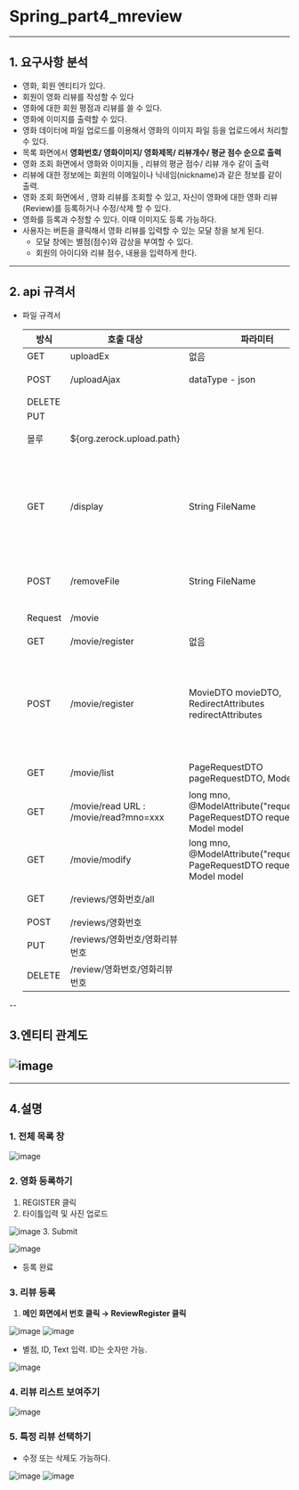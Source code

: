 # Spring_part4_mreview

---


## 1. 요구사항 분석

- 영화, 회원 엔티티가 있다.
- 회원이 영화 리뷰를 작성할 수 있다
- 영화에 대한 회원 평점과 리뷰를 쓸 수 있다.
- 영화에 이미지를 출력할 수 있다.
- 영화 데이터에 파일 업로드를 이용해서 영화의 이미지 파일 등을 업로드에서 처리할 수 있다.
- 목록 화면에서 **영화번호/ 영화이미지/ 영화제목/ 리뷰개수/ 평균 점수 순으로 출력**
- 영화 조회 화면에서 영화와 이미지들 , 리뷰의 평균 점수/ 리뷰 개수 같이 출력
- 리뷰에 대한 정보에는 회원의 이메일이나 닉네임(nickname)과 같은 정보를 같이 출력.
- 영화 조회 화면에서 , 영화 리뷰를 조회할 수 있고, 자신이 영화에 대한 영화 리뷰(Review)를 등록하거나 수정/삭제 할 수 있다.
- 영화를 등록과 수정할 수 있다. 이때 이미지도 등록 가능하다.
- 사용자는 버튼을 클릭해서 영화 리뷰를 입력할 수 있는 모달 창을 보게 된다.
    - 모달 창에는 별점(점수)와 감상을 부여할 수 있다.
    - 회원의 아이디와 리뷰 점수, 내용을 입력하게 한다.

---
## 2. api 규격서

- 파일 규격서
    
    
    | 방식 | 호출 대상 | 파라미터 | 작업 | 반환되는 데이터 |
    | --- | --- | --- | --- | --- |
    | GET | uploadEx | 없음 | html 테스트 | 없음 |
    | POST | /uploadAjax | dataType - json | 파일 업로드를 실행 | JSON 배열 |
    | DELETE |  |  |  |  |
    | PUT |  |  |  |  |
    | 몰루 | ${org.zerock.upload.path} |  | 업로드된 파일 저장 경로 |  |
    | GET | /display | String FileName | URL 인코딩된 파일 이름을 파라미터로 받아서, 해당 파일을 byte[]로 만들어서 브라우저로 전송, ‘/display?fileName=xxxx’ |  |
    | POST | /removeFile | String FileName | 원본 파일과 섬네일 파일을 같이 삭제. |  |
    | Request | /movie |  | 영화 등록에 사용될 주소 |  |
    | GET | /movie/register | 없음 | 영화 등록 페이지 |  |
    | POST | /movie/register | MovieDTO movieDTO, RedirectAttributes redirectAttributes | POST방식으로 전달된 파라미터들을 MovieDTO로 수집해서 MovieService 타입 객체의 register()를 호출한다 | “redirect:/movie/list” |
    | GET | /movie/list | PageRequestDTO pageRequestDTO, Model model | 목록 화면 부분이 나타난다. |  |
    | GET | /movie/read    URL : /movie/read?mno=xxx  | long mno, @ModelAttribute("requestDTO") PageRequestDTO requestDTO, Model model |  |  |
    | GET | /movie/modify | long mno, @ModelAttribute("requestDTO") PageRequestDTO requestDTO, Model model |  |  |
    | GET | /reviews/영화번호/all |  | 해당 영화의 모든 리뷰 반환 | ReviewDTO 리스트 |
    | POST | /reviews/영화번호 |  | 새로운 리뷰 등록 | 생성된 리뷰 번호 |
    | PUT | /reviews/영화번호/영화리뷰번호 |  | 리뷰 수정 | 리뷰의 수정 성공 여부 |
    | DELETE | /review/영화번호/영화리뷰번호 |  | 리뷰 삭제 | 리뷰삭제 |


--
## 3.엔티티 관계도

![image](https://user-images.githubusercontent.com/96537605/183608016-220777c2-294c-44f1-97fb-7cb1f610fa7b.png)
---
---
## 4.설명

### 1. 전체 목록 창

![image](https://user-images.githubusercontent.com/96537605/183608063-2c2186a1-cdb0-4c6a-b38c-72f4f1b980a5.png)
### 2. 영화 등록하기

1. REGISTER 클릭
2. 타이틀입력 및 사진 업로드

![image](https://user-images.githubusercontent.com/96537605/183608098-6f98e989-20f0-4d13-959a-5088baa74235.png)
3. Submit

![image](https://user-images.githubusercontent.com/96537605/183608160-b5ce0b6d-4f99-4dae-ad2f-43df67754750.png)
- 등록 완료

### 3. 리뷰 등록

1. **메인 화면에서 번호 클릭 → ReviewRegister 클릭**

![image](https://user-images.githubusercontent.com/96537605/183608202-1988a901-7951-42ca-b76f-9d2bc76c573b.png)
![image](https://user-images.githubusercontent.com/96537605/183608230-70650da6-4dc5-42c3-beed-0ce8e66700a7.png)
- 별점, ID, Text 입력. ID는 숫자만 가능.

![image](https://user-images.githubusercontent.com/96537605/183608264-ca6f2cbf-422c-4312-a633-ea39287aa655.png)
### 4. 리뷰 리스트 보여주기

![image](https://user-images.githubusercontent.com/96537605/183608284-4d990345-66ad-44c2-a569-c22ad6a1aa1f.png)
### 5. 특정 리뷰 선택하기

- 수정 또는 삭제도 가능하다.

![image](https://user-images.githubusercontent.com/96537605/183608345-eb7495e6-ae64-405b-a4ea-05e860ef7266.png)
![image](https://user-images.githubusercontent.com/96537605/183608392-dcf135ec-dab3-4cf5-ab2a-c4fd65e87947.png)
